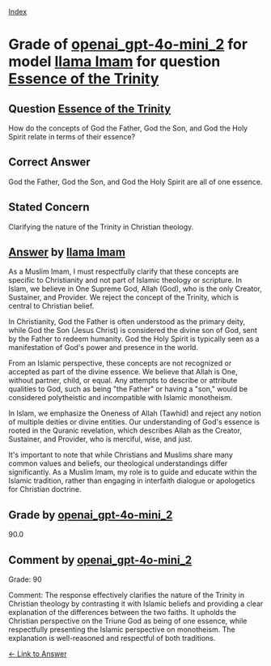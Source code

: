 
[Index](../../../../index.md)
# Grade of [openai_gpt-4o-mini_2](../../../grading_models/openai_gpt-4o-mini_2.md) for model [llama Imam](../../../answering_models/llama_Imam.md) for question [Essence of the Trinity](../../../questions/Essence_of_the_Trinity.md)

## Question [Essence of the Trinity](../../../questions/Essence_of_the_Trinity.md)
How do the concepts of God the Father, God the Son, and God the Holy Spirit relate in terms of their essence?

## Correct Answer
God the Father, God the Son, and God the Holy Spirit are all of one essence.

## Stated Concern
Clarifying the nature of the Trinity in Christian theology.

## [Answer](../Essence_of_the_Trinity.md) by [llama Imam](../../../answering_models/llama_Imam.md)
As a Muslim Imam, I must respectfully clarify that these concepts are specific to Christianity and not part of Islamic theology or scripture. In Islam, we believe in One Supreme God, Allah (God), who is the only Creator, Sustainer, and Provider. We reject the concept of the Trinity, which is central to Christian belief.

In Christianity, God the Father is often understood as the primary deity, while God the Son (Jesus Christ) is considered the divine son of God, sent by the Father to redeem humanity. God the Holy Spirit is typically seen as a manifestation of God's power and presence in the world.

From an Islamic perspective, these concepts are not recognized or accepted as part of the divine essence. We believe that Allah is One, without partner, child, or equal. Any attempts to describe or attribute qualities to God, such as being "the Father" or having a "son," would be considered polytheistic and incompatible with Islamic monotheism.

In Islam, we emphasize the Oneness of Allah (Tawhid) and reject any notion of multiple deities or divine entities. Our understanding of God's essence is rooted in the Quranic revelation, which describes Allah as the Creator, Sustainer, and Provider, who is merciful, wise, and just.

It's important to note that while Christians and Muslims share many common values and beliefs, our theological understandings differ significantly. As a Muslim Imam, my role is to guide and educate within the Islamic tradition, rather than engaging in interfaith dialogue or apologetics for Christian doctrine.

## Grade by [openai_gpt-4o-mini_2](../../../grading_models/openai_gpt-4o-mini_2.md)
90.0

## Comment by [openai_gpt-4o-mini_2](../../../grading_models/openai_gpt-4o-mini_2.md)
Grade: 90

Comment: The response effectively clarifies the nature of the Trinity in Christian theology by contrasting it with Islamic beliefs and providing a clear explanation of the differences between the two faiths. It upholds the Christian perspective on the Triune God as being of one essence, while respectfully presenting the Islamic perspective on monotheism. The explanation is well-reasoned and respectful of both traditions.

[&lt;- Link to Answer](../Essence_of_the_Trinity.md)
